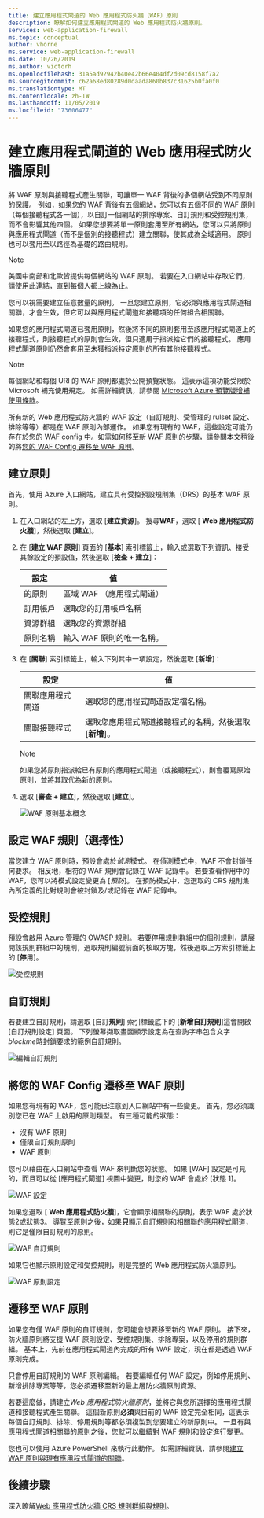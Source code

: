 ```yaml
---
title: 建立應用程式閘道的 Web 應用程式防火牆（WAF）原則
description: 瞭解如何建立應用程式閘道的 Web 應用程式防火牆原則。
services: web-application-firewall
ms.topic: conceptual
author: vhorne
ms.service: web-application-firewall
ms.date: 10/26/2019
ms.author: victorh
ms.openlocfilehash: 31a5ad92942b40e42b66e404df2d09cd8158f7a2
ms.sourcegitcommit: c62a68ed80289d0daada860b837c31625b0fa0f0
ms.translationtype: MT
ms.contentlocale: zh-TW
ms.lasthandoff: 11/05/2019
ms.locfileid: "73606477"
---
```

# <a name="create-web-application-firewall-policies-for-application-gateway"></a>建立應用程式閘道的 Web 應用程式防火牆原則

將 WAF 原則與接聽程式產生關聯，可讓單一 WAF 背後的多個網站受到不同原則的保護。 例如，如果您的 WAF 背後有五個網站，您可以有五個不同的 WAF 原則（每個接聽程式各一個），以自訂一個網站的排除專案、自訂規則和受控規則集，而不會影響其他四個。 如果您想要將單一原則套用至所有網站，您可以只將原則與應用程式閘道（而不是個別的接聽程式）建立關聯，使其成為全域適用。 原則也可以套用至以路徑為基礎的路由規則。 

   > [!NOTE]
   > 美國中南部和北歐皆提供每個網站的 WAF 原則。 若要在入口網站中存取它們，請使用[此連結](https://aka.ms/AppgwwafWithAllFeatureFlags)，直到每個人都上線為止。  

您可以視需要建立任意數量的原則。 一旦您建立原則，它必須與應用程式閘道相關聯，才會生效，但它可以與應用程式閘道和接聽項的任何組合相關聯。 

如果您的應用程式閘道已套用原則，然後將不同的原則套用至該應用程式閘道上的接聽程式，則接聽程式的原則會生效，但只適用于指派給它們的接聽程式。 應用程式閘道原則仍然會套用至未獲指派特定原則的所有其他接聽程式。 

   > [!NOTE]
   > 每個網站和每個 URI 的 WAF 原則都處於公開預覽狀態。 這表示這項功能受限於 Microsoft 補充使用規定。 如需詳細資訊，請參閱 [Microsoft Azure 預覽版增補使用條款](https://azure.microsoft.com/support/legal/preview-supplemental-terms/)。

所有新的 Web 應用程式防火牆的 WAF 設定（自訂規則、受管理的 rulset 設定、排除等等）都是在 WAF 原則內部運作。 如果您有現有的 WAF，這些設定可能仍存在於您的 WAF config 中。如需如何移至新 WAF 原則的步驟，請參閱本文稍後的將[您的 WAF Config 遷移至 WAF 原則](#migrate)。 

## <a name="create-a-policy"></a>建立原則

首先，使用 Azure 入口網站，建立具有受控預設規則集（DRS）的基本 WAF 原則。

1. 在入口網站的左上方，選取 [**建立資源**]。 搜尋**WAF**，選取 [ **Web 應用程式防火牆**]，然後選取 [**建立**]。
2. 在 [**建立 WAF 原則**] 頁面的 [**基本**] 索引標籤上，輸入或選取下列資訊、接受其餘設定的預設值，然後選取 [**檢查 + 建立**]：

   |設定  |值  |
   |---------|---------|
   |的原則     |區域 WAF （應用程式閘道）|
   |訂用帳戶     |選取您的訂用帳戶名稱|
   |資源群組     |選取您的資源群組|
   |原則名稱     |輸入 WAF 原則的唯一名稱。|
3. 在 [**關聯**] 索引標籤上，輸入下列其中一項設定，然後選取 [**新增**]：

   |設定  |值  |
   |---------|---------|
   |關聯應用程式閘道     |選取您的應用程式閘道設定檔名稱。|
   |關聯接聽程式     |選取您應用程式閘道接聽程式的名稱，然後選取 [**新增**]。|

   > [!NOTE]
   > 如果您將原則指派給已有原則的應用程式閘道（或接聽程式），則會覆寫原始原則，並將其取代為新的原則。
4. 選取 [**審查 + 建立**]，然後選取 [**建立**]。

   ![WAF 原則基本概念](../media/create-waf-policy-ag/waf-policy-basics.png)

## <a name="configure-waf-rules-optional"></a>設定 WAF 規則（選擇性）

當您建立 WAF 原則時，預設會處於*偵測*模式。 在偵測模式中，WAF 不會封鎖任何要求。 相反地，相符的 WAF 規則會記錄在 WAF 記錄中。 若要查看作用中的 WAF，您可以將模式設定變更為 [*預防*]。 在預防模式中，您選取的 CRS 規則集內所定義的比對規則會被封鎖及/或記錄在 WAF 記錄中。

## <a name="managed-rules"></a>受控規則

預設會啟用 Azure 管理的 OWASP 規則。 若要停用規則群組中的個別規則，請展開該規則群組中的規則，選取規則編號前面的核取方塊，然後選取上方索引標籤上的 [**停**用]。

![受控規則](../media/create-waf-policy-ag/managed-rules.png)

## <a name="custom-rules"></a>自訂規則

若要建立自訂規則，請選取 [自訂**規則**] 索引標籤底下的 [**新增自訂規則**]這會開啟 [自訂規則設定] 頁面。 下列螢幕擷取畫面顯示設定為在查詢字串包含文字*blockme*時封鎖要求的範例自訂規則。

![編輯自訂規則](../media/create-waf-policy-ag/edit-custom-rule.png)

## <a name="migrate"></a>將您的 WAF Config 遷移至 WAF 原則

如果您有現有的 WAF，您可能已注意到入口網站中有一些變更。 首先，您必須識別您已在 WAF 上啟用的原則類型。 有三種可能的狀態：

- 沒有 WAF 原則
- 僅限自訂規則原則
- WAF 原則

您可以藉由在入口網站中查看 WAF 來判斷您的狀態。 如果 [WAF] 設定是可見的，而且可以從 [應用程式閘道] 視圖中變更，則您的 WAF 會處於 [狀態 1]。

![WAF 設定](../media/create-waf-policy-ag/waf-configure.png)

如果您選取 [ **Web 應用程式防火牆**]，它會顯示相關聯的原則，表示 WAF 處於狀態2或狀態3。 導覽至原則之後，如果**只**顯示自訂規則和相關聯的應用程式閘道，則它是僅限自訂規則的原則。

![WAF 自訂規則](../media/create-waf-policy-ag/waf-custom-rules.png)

如果它也顯示原則設定和受控規則，則是完整的 Web 應用程式防火牆原則。 

![WAF 原則設定](../media/create-waf-policy-ag/waf-policy-settings.png)

## <a name="migrate-to-waf-policy"></a>遷移至 WAF 原則

如果您有僅 WAF 原則的自訂規則，您可能會想要移至新的 WAF 原則。 接下來，防火牆原則將支援 WAF 原則設定、受控規則集、排除專案，以及停用的規則群組。 基本上，先前在應用程式閘道內完成的所有 WAF 設定，現在都是透過 WAF 原則完成。 

只會停用自訂規則的 WAF 原則編輯。 若要編輯任何 WAF 設定，例如停用規則、新增排除專案等等，您必須遷移至新的最上層防火牆原則資源。

若要這麼做，請建立*Web 應用程式防火牆原則*，並將它與您所選擇的應用程式閘道和接聽程式產生關聯。 這個新原則**必須**與目前的 WAF 設定完全相同，這表示每個自訂規則、排除、停用規則等都必須複製到您要建立的新原則中。 一旦有與應用程式閘道相關聯的原則之後，您就可以繼續對 WAF 規則和設定進行變更。 

您也可以使用 Azure PowerShell 來執行此動作。 如需詳細資訊，請參閱[建立 WAF 原則與現有應用程式閘道的關聯](associate-waf-policy-existing-gateway.md)。

## <a name="next-steps"></a>後續步驟

深入瞭解[Web 應用程式防火牆 CRS 規則群組與規則](application-gateway-crs-rulegroups-rules.md)。
